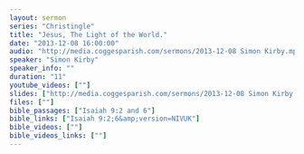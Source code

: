 ```yaml
---
layout: sermon
series: "Christingle"
title: "Jesus, The Light of the World."
date: "2013-12-08 16:00:00"
audio: "http://media.coggesparish.com/sermons/2013-12-08 Simon Kirby.mp3"
speaker: "Simon Kirby"
speaker_info: ""
duration: "11"
youtube_videos: [""]
slides: ["http://media.coggesparish.com/sermons/2013-12-08 Simon Kirby.pdf"]
files: [""]
bible_passages: ["Isaiah 9:2 and 6"]
bible_links: ["Isaiah 9:2;6&amp;version=NIVUK"]
bible_videos: [""]
bible_videos_links: [""]
---
```

